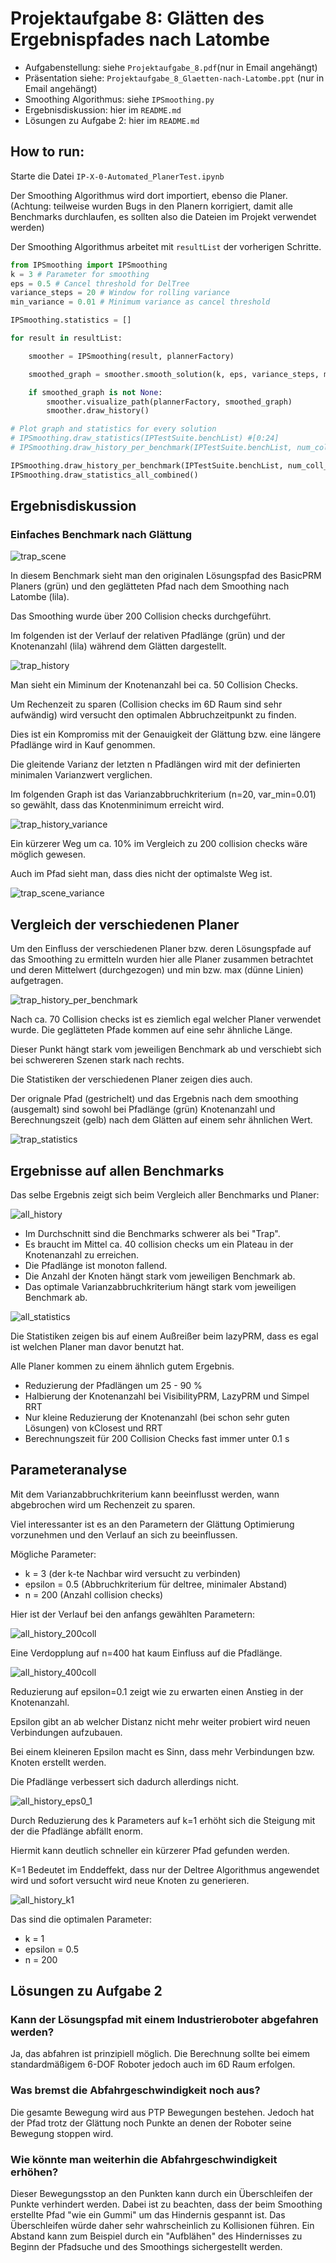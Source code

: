 # Projektaufgabe 8: Glätten des Ergebnispfades nach Latombe

- Aufgabenstellung: siehe `Projektaufgabe_8.pdf`(nur in Email angehängt)
- Präsentation siehe: `Projektaufgabe_8_Glaetten-nach-Latombe.ppt` (nur in Email angehängt)
- Smoothing Algorithmus: siehe `IPSmoothing.py`
- Ergebnisdiskussion: hier im `README.md`
- Lösungen zu Aufgabe 2: hier im `README.md`

## How to run:

Starte die Datei `IP-X-0-Automated_PlanerTest.ipynb`

Der Smoothing Algorithmus wird dort importiert, ebenso die Planer. (Achtung: teilweise wurden Bugs in den Planern korrigiert, damit alle Benchmarks durchlaufen, es sollten also die Dateien im Projekt verwendet werden)

Der Smoothing Algorithmus arbeitet mit `resultList` der vorherigen Schritte.

```python
from IPSmoothing import IPSmoothing
k = 3 # Parameter for smoothing
eps = 0.5 # Cancel threshold for DelTree
variance_steps = 20 # Window for rolling variance
min_variance = 0.01 # Minimum variance as cancel threshold

IPSmoothing.statistics = []

for result in resultList:

    smoother = IPSmoothing(result, plannerFactory)

    smoothed_graph = smoother.smooth_solution(k, eps, variance_steps, min_variance)

    if smoothed_graph is not None:
        smoother.visualize_path(plannerFactory, smoothed_graph)
        smoother.draw_history()

# Plot graph and statistics for every solution
# IPSmoothing.draw_statistics(IPTestSuite.benchList) #[0:24]
# IPSmoothing.draw_history_per_benchmark(IPTestSuite.benchList, num_coll_checks = 200, combine_all = False)

IPSmoothing.draw_history_per_benchmark(IPTestSuite.benchList, num_coll_checks = 200, combine_all = True)
IPSmoothing.draw_statistics_all_combined()
```

## Ergebnisdiskussion

### Einfaches Benchmark nach Glättung

![trap_scene](./docs/trap_scene.png)

In diesem Benchmark sieht man den originalen Lösungspfad des BasicPRM Planers (grün) und den geglätteten Pfad nach dem Smoothing nach Latombe (lila).

Das Smoothing wurde über 200 Collision checks durchgeführt.

Im folgenden ist der Verlauf der relativen Pfadlänge (grün) und der Knotenanzahl (lila) während dem Glätten dargestellt.

![trap_history](./docs/trap_history.png)

Man sieht ein Miminum der Knotenanzahl bei ca. 50 Collision Checks.

Um Rechenzeit zu sparen (Collision checks im 6D Raum sind sehr aufwändig) wird versucht den optimalen Abbruchzeitpunkt zu finden.

Dies ist ein Kompromiss mit der Genauigkeit der Glättung bzw. eine längere Pfadlänge wird in Kauf genommen.

Die gleitende Varianz der letzten n Pfadlängen wird mit der definierten minimalen Varianzwert verglichen.

Im folgenden Graph ist das Varianzabbruchkriterium (n=20, var_min=0.01) so gewählt, dass das Knotenminimum erreicht wird.

![trap_history_variance](./docs/trap_history_variance.png)

Ein kürzerer Weg um ca. 10% im Vergleich zu 200 collision checks wäre möglich gewesen. 

Auch im Pfad sieht man, dass dies nicht der optimalste Weg ist.

![trap_scene_variance](./docs/trap_scene_variance.png)

## Vergleich der verschiedenen Planer

Um den Einfluss der verschiedenen Planer bzw. deren Lösungspfade auf das Smoothing zu ermitteln wurden hier alle Planer zusammen betrachtet und deren Mittelwert (durchgezogen) und min bzw. max (dünne Linien) aufgetragen.

![trap_history_per_benchmark](./docs/trap_history_per_benchmark.png)

Nach ca. 70 Collision checks ist es ziemlich egal welcher Planer verwendet wurde. Die geglätteten Pfade kommen auf eine sehr ähnliche Länge.

Dieser Punkt hängt stark vom jeweiligen Benchmark ab und verschiebt sich bei schwereren Szenen stark nach rechts.

Die Statistiken der verschiedenen Planer zeigen dies auch. 

Der orignale Pfad (gestrichelt) und das Ergebnis nach dem smoothing (ausgemalt) sind sowohl bei Pfadlänge (grün) Knotenanzahl und Berechnungszeit (gelb) nach dem Glätten auf einem sehr ähnlichen Wert.

![trap_statistics](./docs/trap_statistics.png)

## Ergebnisse auf allen Benchmarks

Das selbe Ergebnis zeigt sich beim Vergleich aller Benchmarks und Planer:

![all_history](./docs/all_history.png)

- Im Durchschnitt sind die Benchmarks schwerer als bei "Trap". 
- Es braucht im Mittel ca. 40 collision checks um ein Plateau in der Knotenanzahl zu erreichen.
- Die Pfadlänge ist monoton fallend.
- Die Anzahl der Knoten hängt stark vom jeweiligen Benchmark ab.
- Das optimale Varianzabbruchkriterium hängt stark vom jeweiligen Benchmark ab.

![all_statistics](./docs/all_statistics.png)

Die Statistiken zeigen bis auf einem Außreißer beim lazyPRM, dass es egal ist welchen Planer man davor benutzt hat.

Alle Planer kommen zu einem ähnlich gutem Ergebnis.

- Reduzierung der Pfadlängen um 25 - 90 %
- Halbierung der Knotenanzahl bei VisibilityPRM, LazyPRM und Simpel RRT
- Nur kleine Reduzierung der Knotenanzahl (bei schon sehr guten Lösungen) von kClosest und RRT
- Berechnungszeit für 200 Collision Checks fast immer unter 0.1 s

## Parameteranalyse

Mit dem Varianzabbruchkriterium kann beeinflusst werden, wann abgebrochen wird um Rechenzeit zu sparen.

Viel interessanter ist es an den Parametern der Glättung Optimierung vorzunehmen und den Verlauf an sich zu beeinflussen.

Mögliche Parameter:

- k = 3 (der k-te Nachbar wird versucht zu verbinden)
- epsilon = 0.5 (Abbruchkriterium für deltree, minimaler Abstand)
- n = 200 (Anzahl collision checks)

Hier ist der Verlauf bei den anfangs gewählten Parametern: 

![all_history_200coll](./docs/all_history_200coll.png)

Eine Verdopplung auf n=400 hat kaum Einfluss auf die Pfadlänge.

![all_history_400coll](./docs/all_history_400coll.png)

Reduzierung auf epsilon=0.1 zeigt wie zu erwarten einen Anstieg in der Knotenanzahl.

Epsilon gibt an ab welcher Distanz nicht mehr weiter probiert wird neuen Verbindungen aufzubauen.

Bei einem kleineren Epsilon macht es Sinn, dass mehr Verbindungen bzw. Knoten erstellt werden.

Die Pfadlänge verbessert sich dadurch allerdings nicht.

![all_history_eps0_1](./docs/all_history_eps0_1.png)

Durch Reduzierung des k Parameters auf k=1 erhöht sich die Steigung mit der die Pfadlänge abfällt enorm.

Hiermit kann deutlich schneller ein kürzerer Pfad gefunden werden.

K=1 Bedeutet im Enddeffekt, dass nur der Deltree Algorithmus angewendet wird und sofort versucht wird neue Knoten zu generieren.

![all_history_k1](./docs/all_history_k1.png)

Das sind die optimalen Parameter:

- k = 1 
- epsilon = 0.5
- n = 200

## Lösungen zu Aufgabe 2
### Kann der Lösungspfad mit einem Industrieroboter abgefahren werden?
Ja, das abfahren ist prinzipiell möglich. Die Berechnung sollte bei eimem standardmäßigem 6-DOF Roboter jedoch auch im 6D Raum erfolgen. 
### Was bremst die Abfahrgeschwindigkeit noch aus?
Die gesamte Bewegung wird aus PTP Bewegungen bestehen. Jedoch hat der Pfad trotz der Glättung noch Punkte an denen der Roboter seine Bewegung stoppen wird.
### Wie könnte man weiterhin die Abfahrgeschwindigkeit erhöhen?
Dieser Bewegungsstop an den Punkten kann durch ein Überschleifen der Punkte verhindert werden. Dabei ist zu beachten, dass der beim Smoothing erstellte Pfad "wie ein Gummi" um das Hindernis gespannt ist. Das Überschleifen würde daher sehr wahrscheinlich zu Kollisionen führen. Ein Abstand kann zum Beispiel durch ein "Aufblähen" des Hindernisses zu Beginn der Pfadsuche und des Smoothings sichergestellt werden.
